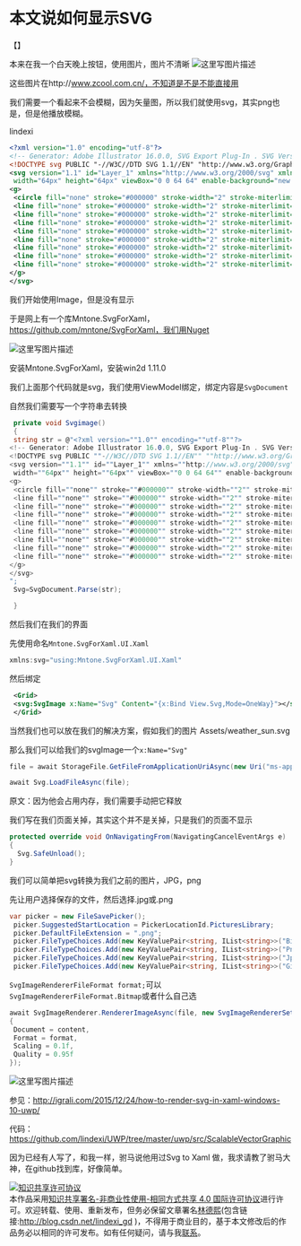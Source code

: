 # 本文说如何显示SVG

【】

本来在我一个白天晚上按钮，使用图片，图片不清晰
![这里写图片描述](http://img.blog.csdn.net/20160729180053912)

这些图片在http://www.zcool.com.cn/，不知道是不是不能直接用

我们需要一个看起来不会模糊，因为矢量图，所以我们就使用svg，其实png也是，但是他播放模糊。

<!--more-->
<!-- CreateTime:2019/9/2 12:57:38 -->


<div id="toc"></div>
<!-- csdn -->

lindexi

```xml
<?xml version="1.0" encoding="utf-8"?>
<!-- Generator: Adobe Illustrator 16.0.0, SVG Export Plug-In . SVG Version: 6.00 Build 0) -->
<!DOCTYPE svg PUBLIC "-//W3C//DTD SVG 1.1//EN" "http://www.w3.org/Graphics/SVG/1.1/DTD/svg11.dtd">
<svg version="1.1" id="Layer_1" xmlns="http://www.w3.org/2000/svg" xmlns:xlink="http://www.w3.org/1999/xlink" x="0px" y="0px"
 width="64px" height="64px" viewBox="0 0 64 64" enable-background="new 0 0 64 64" xml:space="preserve">
<g>
 <circle fill="none" stroke="#000000" stroke-width="2" stroke-miterlimit="10" cx="32" cy="32" r="16"/>
 <line fill="none" stroke="#000000" stroke-width="2" stroke-miterlimit="10" x1="32" y1="10" x2="32" y2="0"/>
 <line fill="none" stroke="#000000" stroke-width="2" stroke-miterlimit="10" x1="32" y1="64" x2="32" y2="54"/>
 <line fill="none" stroke="#000000" stroke-width="2" stroke-miterlimit="10" x1="54" y1="32" x2="64" y2="32"/>
 <line fill="none" stroke="#000000" stroke-width="2" stroke-miterlimit="10" x1="0" y1="32" x2="10" y2="32"/>
 <line fill="none" stroke="#000000" stroke-width="2" stroke-miterlimit="10" x1="48" y1="16" x2="53" y2="11"/>
 <line fill="none" stroke="#000000" stroke-width="2" stroke-miterlimit="10" x1="11" y1="53" x2="16" y2="48"/>
 <line fill="none" stroke="#000000" stroke-width="2" stroke-miterlimit="10" x1="48" y1="48" x2="53" y2="53"/>
 <line fill="none" stroke="#000000" stroke-width="2" stroke-miterlimit="10" x1="11" y1="11" x2="16" y2="16"/>
</g>
</svg>

```

我们开始使用Image，但是没有显示

于是网上有一个库Mntone.SvgForXaml，https://github.com/mntone/SvgForXaml，我们用Nuget

![这里写图片描述](http://img.blog.csdn.net/20160729185702468)

安装Mntone.SvgForXaml，安装win2d 1.11.0

我们上面那个代码就是svg，我们使用ViewModel绑定，绑定内容是`SvgDocument`

自然我们需要写一个字符串去转换

```csharp
 private void Svgimage()
 {
 string str = @"<?xml version=""1.0"" encoding=""utf-8""?>
<!-- Generator: Adobe Illustrator 16.0.0, SVG Export Plug-In . SVG Version: 6.00 Build 0) -->
<!DOCTYPE svg PUBLIC ""-//W3C//DTD SVG 1.1//EN"" ""http://www.w3.org/Graphics/SVG/1.1/DTD/svg11.dtd"">
<svg version=""1.1"" id=""Layer_1"" xmlns=""http://www.w3.org/2000/svg"" xmlns:xlink=""http://www.w3.org/1999/xlink"" x=""0px"" y=""0px""
 width=""64px"" height=""64px"" viewBox=""0 0 64 64"" enable-background=""new 0 0 64 64"" xml:space=""preserve"">
<g>
 <circle fill=""none"" stroke=""#000000"" stroke-width=""2"" stroke-miterlimit=""10"" cx=""32"" cy=""32"" r=""16""/>
 <line fill=""none"" stroke=""#000000"" stroke-width=""2"" stroke-miterlimit=""10"" x1=""32"" y1=""10"" x2=""32"" y2=""0""/>
 <line fill=""none"" stroke=""#000000"" stroke-width=""2"" stroke-miterlimit=""10"" x1=""32"" y1=""64"" x2=""32"" y2=""54""/>
 <line fill=""none"" stroke=""#000000"" stroke-width=""2"" stroke-miterlimit=""10"" x1=""54"" y1=""32"" x2=""64"" y2=""32""/>
 <line fill=""none"" stroke=""#000000"" stroke-width=""2"" stroke-miterlimit=""10"" x1=""0"" y1=""32"" x2=""10"" y2=""32""/>
 <line fill=""none"" stroke=""#000000"" stroke-width=""2"" stroke-miterlimit=""10"" x1=""48"" y1=""16"" x2=""53"" y2=""11""/>
 <line fill=""none"" stroke=""#000000"" stroke-width=""2"" stroke-miterlimit=""10"" x1=""11"" y1=""53"" x2=""16"" y2=""48""/>
 <line fill=""none"" stroke=""#000000"" stroke-width=""2"" stroke-miterlimit=""10"" x1=""48"" y1=""48"" x2=""53"" y2=""53""/>
 <line fill=""none"" stroke=""#000000"" stroke-width=""2"" stroke-miterlimit=""10"" x1=""11"" y1=""11"" x2=""16"" y2=""16""/>
</g>
</svg>
";
 Svg=SvgDocument.Parse(str);

 }
```

然后我们在我们的界面

先使用命名`Mntone.SvgForXaml.UI.Xaml`

```csharp
xmlns:svg="using:Mntone.SvgForXaml.UI.Xaml"
```

然后绑定

```xml
 <Grid>
 <svg:SvgImage x:Name="Svg" Content="{x:Bind View.Svg,Mode=OneWay}"></svg:SvgImage>
 </Grid>
```

当然我们也可以放在我们的解决方案，假如我们的图片 Assets/weather_sun.svg

那么我们可以给我们的svgImage一个`x:Name="Svg"`

```csharp
file = await StorageFile.GetFileFromApplicationUriAsync(new Uri("ms-appx:///Assets/weather_sun.svg"));

await Svg.LoadFileAsync(file);
```

原文：因为他会占用内存，我们需要手动把它释放

我们写在我们页面关掉，其实这个并不是关掉，只是我们的页面不显示

```csharp
protected override void OnNavigatingFrom(NavigatingCancelEventArgs e)
{
  Svg.SafeUnload();
}
```



我们可以简单把svg转换为我们之前的图片，JPG，png

先让用户选择保存的文件，然后选择.jpg或.png

```csharp
var picker = new FileSavePicker();
 picker.SuggestedStartLocation = PickerLocationId.PicturesLibrary;
 picker.DefaultFileExtension = ".png";
 picker.FileTypeChoices.Add(new KeyValuePair<string, IList<string>>("Bitmap image", new[] { ".bmp" }.ToList()));
 picker.FileTypeChoices.Add(new KeyValuePair<string, IList<string>>("Png image", new[] { ".png" }.ToList()));
 picker.FileTypeChoices.Add(new KeyValuePair<string, IList<string>>("Jpeg image", new[] { ".jpg", ".jpe", ".jpeg" }.ToList()));
 picker.FileTypeChoices.Add(new KeyValuePair<string, IList<string>>("Gif image", new[] { ".gif" }.ToList()));

```

`SvgImageRendererFileFormat format;`可以`SvgImageRendererFileFormat.Bitmap`或者什么自己选

```csharp
await SvgImageRenderer.RendererImageAsync(file, new SvgImageRendererSettings()
{
 Document = content,
 Format = format,
 Scaling = 0.1f,
 Quality = 0.95f
});
```

![这里写图片描述](http://img.blog.csdn.net/20160731160141698)


参见：http://igrali.com/2015/12/24/how-to-render-svg-in-xaml-windows-10-uwp/

代码：https://github.com/lindexi/UWP/tree/master/uwp/src/ScalableVectorGraphic

因为已经有人写了，和我一样，驸马说他用过Svg to Xaml 做，我求请教了驸马大神，在github找到库，好像简单。

<a rel="license" href="http://creativecommons.org/licenses/by-nc-sa/4.0/"><img alt="知识共享许可协议" style="border-width:0" src="https://licensebuttons.net/l/by-nc-sa/4.0/88x31.png" /></a><br />本作品采用<a rel="license" href="http://creativecommons.org/licenses/by-nc-sa/4.0/">知识共享署名-非商业性使用-相同方式共享 4.0 国际许可协议</a>进行许可。欢迎转载、使用、重新发布，但务必保留文章署名[林德熙](http://blog.csdn.net/lindexi_gd)(包含链接:http://blog.csdn.net/lindexi_gd )，不得用于商业目的，基于本文修改后的作品务必以相同的许可发布。如有任何疑问，请与我[联系](mailto:lindexi_gd@163.com)。

